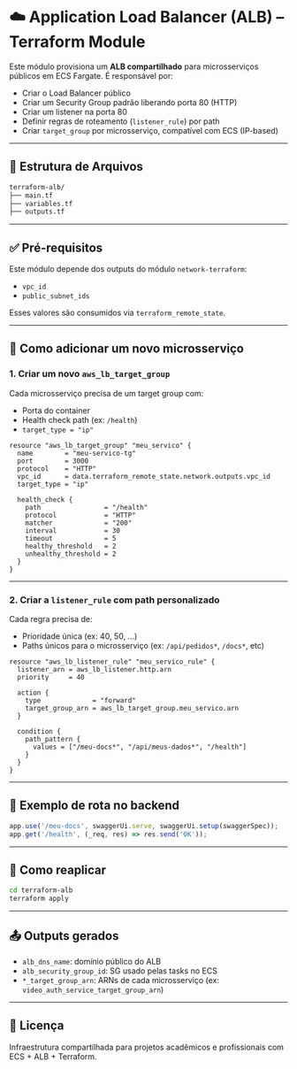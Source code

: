 # ☁️ Application Load Balancer (ALB) – Terraform Module

Este módulo provisiona um **ALB compartilhado** para microsserviços públicos em ECS Fargate. É responsável por:

- Criar o Load Balancer público
- Criar um Security Group padrão liberando porta 80 (HTTP)
- Criar um listener na porta 80
- Definir regras de roteamento (`listener_rule`) por path
- Criar `target_group` por microsserviço, compatível com ECS (IP-based)

---

## 📁 Estrutura de Arquivos

```bash
terraform-alb/
├── main.tf
├── variables.tf
├── outputs.tf
```

---

## ✅ Pré-requisitos

Este módulo depende dos outputs do módulo `network-terraform`:

- `vpc_id`
- `public_subnet_ids`

Esses valores são consumidos via `terraform_remote_state`.

---

## 🔀 Como adicionar um novo microsserviço

### 1. Criar um novo `aws_lb_target_group`

Cada microsserviço precisa de um target group com:

- Porta do container
- Health check path (ex: `/health`)
- `target_type = "ip"`

```hcl
resource "aws_lb_target_group" "meu_servico" {
  name        = "meu-servico-tg"
  port        = 3000
  protocol    = "HTTP"
  vpc_id      = data.terraform_remote_state.network.outputs.vpc_id
  target_type = "ip"

  health_check {
    path                = "/health"
    protocol            = "HTTP"
    matcher             = "200"
    interval            = 30
    timeout             = 5
    healthy_threshold   = 2
    unhealthy_threshold = 2
  }
}
```

---

### 2. Criar a `listener_rule` com path personalizado

Cada regra precisa de:

- Prioridade única (ex: 40, 50, ...)
- Paths únicos para o microsserviço (ex: `/api/pedidos*`, `/docs*`, etc)

```hcl
resource "aws_lb_listener_rule" "meu_servico_rule" {
  listener_arn = aws_lb_listener.http.arn
  priority     = 40

  action {
    type             = "forward"
    target_group_arn = aws_lb_target_group.meu_servico.arn
  }

  condition {
    path_pattern {
      values = ["/meu-docs*", "/api/meus-dados*", "/health"]
    }
  }
}
```

---

## 🔁 Exemplo de rota no backend

```js
app.use('/meu-docs', swaggerUi.serve, swaggerUi.setup(swaggerSpec));
app.get('/health', (_req, res) => res.send('OK'));
```

---

## 🔄 Como reaplicar

```bash
cd terraform-alb
terraform apply
```

---

## 📤 Outputs gerados

- `alb_dns_name`: domínio público do ALB
- `alb_security_group_id`: SG usado pelas tasks no ECS
- `*_target_group_arn`: ARNs de cada microsserviço (ex: `video_auth_service_target_group_arn`)

---

## 🧾 Licença

Infraestrutura compartilhada para projetos acadêmicos e profissionais com ECS + ALB + Terraform.
